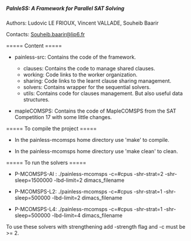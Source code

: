 ##### PaInleSS: A Framework for Parallel SAT Solving #####

Authors:  Ludovic LE FRIOUX, Vincent VALLADE, Souheib Baarir

Contacts: Souheib.baarir@lip6.fr

===== Content =====

- painless-src:
   Contains the code of the framework.
   - clauses:
      Contains the code to manage shared clauses.
   - working:
      Code links to the worker organization.
   - sharing:
      Code links to the learnt clause sharing management.
   - solvers:
      Contains wrapper for the sequential solvers.
   - utils:
      Contains code for clauses management. But also useful data structures.

- mapleCOMSPS:
   Contains the code of MapleCOMSPS from the SAT Competition 17 with some little
   changes.


===== To compile the project =====

- In the painless-mcomsps home directory use 'make' to compile.

- In the painless-mcomsps home directory use 'make clean' to clean.


===== To run the solvers =====

- P-MCOMSPS-AI :
   ./painless-mcomsps -c=#cpus -shr-strat=2 -shr-sleep=1500000 -lbd-limit=2 dimacs_filename

- P-MCOMSPS-L2:
   ./painless-mcomsps -c=#cpus -shr-strat=1 -shr-sleep=500000 -lbd-limit=2 dimacs_filename

- P-MCOMSPS-L4:
   ./painless-mcomsps -c=#cpus -shr-strat=1 -shr-sleep=500000 -lbd-limit=4 dimacs_filename

To use these solvers with strengthening add -strength flag and -c must be >= 2.
